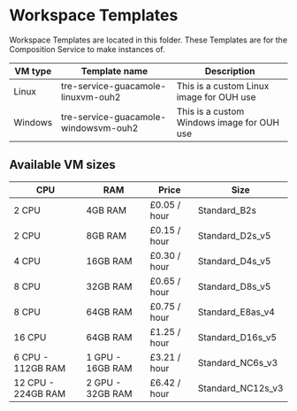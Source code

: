 # Workspace Templates

Workspace Templates are located in this folder. These Templates are for the Composition Service to make instances of.

| VM type | Template name | Description |
| --- | --- | --- |
| Linux   | tre-service-guacamole-linuxvm-ouh2    | This is a custom Linux image for OUH use   |
| Windows | tre-service-guacamole-windowsvm-ouh2  | This is a custom Windows image for OUH use |

## Available VM sizes

  | CPU | RAM | Price | Size |
  | --- | --- | --- | --- |
  | 2 CPU               | 4GB RAM           | £0.05 / hour | Standard_B2s
  |  2 CPU              | 8GB RAM           | £0.15 / hour | Standard_D2s_v5
  |  4 CPU              | 16GB RAM          | £0.30 / hour | Standard_D4s_v5
  |  8 CPU              | 32GB RAM          | £0.65 / hour | Standard_D8s_v5
  |  8 CPU              | 64GB RAM          | £0.75 / hour | Standard_E8as_v4
  |  16 CPU             | 64GB RAM          | £1.25 / hour | Standard_D16s_v5
  |  6 CPU - 112GB RAM  | 1 GPU - 16GB RAM  | £3.21 / hour | Standard_NC6s_v3
  |  12 CPU - 224GB RAM | 2 GPU - 32GB RAM  | £6.42 / hour | Standard_NC12s_v3
